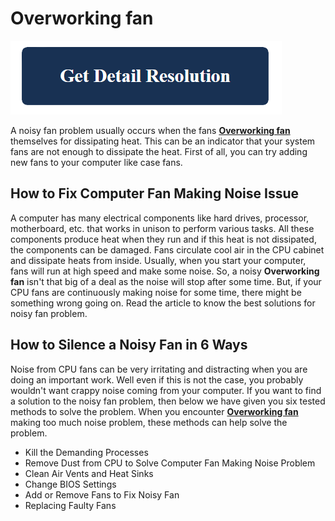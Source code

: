 # Overworking fan

[![Overworking fan](get-detail.png)](https://github.com/computers0lution/Overworking-fan)

A noisy fan problem usually occurs when the fans **[Overworking fan](https://github.com/computers0lution/Overworking-fan)** themselves for dissipating heat. This can be an indicator that your system fans are not enough to dissipate the heat. First of all, you can try adding new fans to your computer like case fans.


## How to Fix Computer Fan Making Noise Issue

A computer has many electrical components like hard drives, processor, motherboard, etc. that works in unison to perform various tasks. All these components produce heat when they run and if this heat is not dissipated, the components can be damaged. Fans circulate cool air in the CPU cabinet and dissipate heats from inside. Usually, when you start your computer, fans will run at high speed and make some noise. So, a noisy **Overworking fan** isn't that big of a deal as the noise will stop after some time. But, if your CPU fans are continuously making noise for some time, there might be something wrong going on. Read the article to know the best solutions for noisy fan problem.

## How to Silence a Noisy Fan in 6 Ways
	
Noise from CPU fans can be very irritating and distracting when you are doing an important work. Well even if this is not the case, you probably wouldn't want crappy noise coming from your computer. If you want to find a solution to the noisy fan problem, then below we have given you six tested methods to solve the problem. When you encounter **[Overworking fan](https://github.com/computers0lution/Overworking-fan)** making too much noise problem, these methods can help solve the problem.

* Kill the Demanding Processes
* Remove Dust from CPU to Solve Computer Fan Making Noise Problem
* Clean Air Vents and Heat Sinks	
* Change BIOS Settings
* Add or Remove Fans to Fix Noisy Fan
* Replacing Faulty Fans
